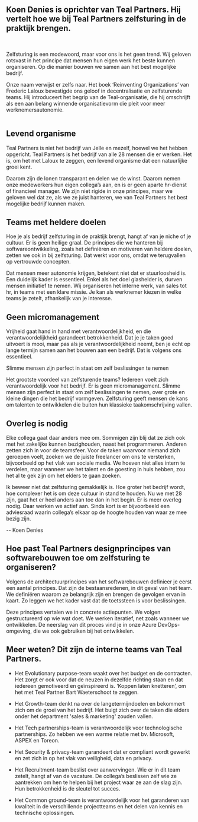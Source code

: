 <!-- title: Werken in zelfsturende teams  -->
<!-- author: Koen Denies -->
<!-- date: 2020-09-14 -->
<!-- img: /assets/img/blogimages/teal-self-managing-teams.jpg -->

<h2>Koen Denies is oprichter van Teal Partners. Hij vertelt hoe we bij Teal Partners zelfsturing in de praktijk brengen.</h2> 
 
<p>
Zelfsturing is een modewoord, maar voor ons is het geen trend. Wij geloven rotsvast in het principe dat mensen hun eigen
 werk het beste kunnen organiseren. Op die manier bouwen we samen aan het best mogelijke bedrijf.
</p>

<p>
Onze naam verwijst er zelfs naar. Het boek ‘Reinventing Organizations’ van Frederic Laloux bevestigde ons geloof in 
decentralisatie en zelfsturende teams. Hij introduceert het begrip van de Teal-organisatie, die hij omschrijft als een 
aan belang winnende organisatievorm die pleit voor meer werknemersautonomie.

<p class="page__image--wide">
      <img src="/assets/img/blogimages/teal-self-managing-teams.jpg" alt="">
</p>

<h2>Levend organisme</h2>
<p>
Teal Partners is niet het bedrijf van Jelle en mezelf, hoewel we het hebben opgericht. Teal Partners is het bedrijf van 
alle 28 mensen die er werken. Het is, om het met Laloux te zeggen, een levend organisme dat een natuurlijke groei kent.
</p>

<p>
Daarom zijn de lonen transparant en delen we de winst. Daarom nemen onze medewerkers hun eigen collega’s aan, en is er 
geen aparte hr-dienst of financieel manager. We zijn niet rigide in onze principes, maar we geloven wel dat ze, als we 
ze juist hanteren, we van Teal Partners het best mogelijke bedrijf kunnen maken. 
</p>
 
<p> 

<h2>Teams met heldere doelen</h2>
<p>
Hoe je als bedrijf zelfsturing in de praktijk brengt, hangt af van je niche of je cultuur. Er is geen heilige graal. De 
principes die we hanteren bij softwareontwikkeling, zoals het definiëren en motiveren van heldere doelen, zetten we ook 
in bij zelfsturing. Dat werkt voor ons, omdat we terugvallen op vertrouwde concepten. 
</p>

<p> 
Dat mensen meer autonomie krijgen, betekent niet dat er stuurloosheid is. Een duidelijk kader is essentieel. Enkel als 
het doel glashelder is, durven mensen initiatief te nemen. Wij organiseren het interne werk, van sales tot hr, in teams 
met een klare missie. Je kan als werknemer kiezen in welke teams je zetelt, afhankelijk van je interesse.
</p>

<h2>Geen micromanagement</h2>
<p>
Vrijheid gaat hand in hand met verantwoordelijkheid, en die verantwoordelijkheid garandeert betrokkenheid. Dat je je 
taken goed uitvoert is mooi, maar pas als je verantwoordelijkheid neemt, ben je echt op lange termijn samen aan het 
bouwen aan een bedrijf. Dat is volgens ons essentieel.
</p>

<p class="blogpost__quote">
    Slimme mensen zijn perfect in staat om zelf beslissingen te nemen
</p>

<p> 
Het grootste voordeel van zelfsturende teams? Iedereen voelt zich verantwoordelijk voor het bedrijf. Er is geen 
micromanagement.  Slimme mensen zijn perfect in staat om zelf beslissingen te nemen, over grote en kleine dingen die het
 bedrijf vormgeven. Zelfsturing geeft mensen de kans om talenten te ontwikkelen die buiten hun klassieke 
 taakomschrijving vallen.
</p>


<h2>Overleg is nodig</h2>
<p>
Elke collega gaat daar anders mee om. Sommigen zijn blij dat ze zich ook met het zakelijke kunnen bezighouden, naast het
 programmeren. Anderen zetten zich in voor de teamsfeer. Voor de taken waarvoor niemand zich geroepen voelt, zoeken we 
 de juiste freelancer om ons te versterken, bijvoorbeeld op het vlak van sociale media. We hoeven niet alles intern te 
 verdelen, maar wanneer we het talent en de goesting in huis hebben, zou het al te gek zijn om het elders te gaan zoeken. 
</p>   
<p>
Ik beweer niet dat zelfsturing gemakkelijk is. Hoe groter het bedrijf wordt, hoe complexer het is om deze cultuur in 
stand te houden. Nu we met 28 zijn, gaat het er heel anders aan toe dan in het begin. Er is meer overleg nodig. Daar 
werken we actief aan. Sinds kort is er bijvoorbeeld een adviesraad waarin collega’s elkaar op de hoogte houden van waar 
ze mee bezig zijn.
</p> 

<p class="blogpost__content__outro">
-- Koen Denies
</p>

<div class="blogpost__content__kader">
<h2>Hoe past Teal Partners designprincipes van softwarebouwen toe om zelfsturing te organiseren?</h2>

<p>Volgens de architectuurprincipes van het softwarebouwen definieer je eerst een aantal principes. Dat zijn de 
bestaansredenen, in dit geval van het team. We definiëren waarom ze belangrijk zijn en brengen de gevolgen ervan in 
kaart. Zo leggen we het kader vast dat de toetssteen is voor beslissingen.  </p>

<p>
Deze principes vertalen we in concrete actiepunten. We volgen gestructureerd op wie wat doet. We werken iteratief, net 
zoals wanneer we ontwikkelen. De neerslag van dit proces vind je in onze Azure DevOps-omgeving, die we ook gebruiken bij
 het ontwikkelen.  
 </p>
</div>


<div class="blogpost__content__kader">
<h2>Meer weten? Dit zijn de interne teams van Teal Partners.</h2>

- Het Evolutionary purpose-team waakt over het budget en de contracten. Het zorgt er ook voor dat de neuzen in dezelfde
 richting staan en dat iedereen gemotiveerd en geïnspireerd is. ‘Koppen laten knetteren’, om het met Teal Partner 
 Bart Waeterschoot te zeggen. 

- Het Growth-team denkt na over de langetermijndoelen en bekommert zich om de groei van het bedrijf. Het buigt zich over
 de taken die elders onder het department 'sales & marketing' zouden vallen. 

- Het Tech partnerships-team is verantwoordelijk voor technologische partnerships. Zo hebben we een warme relatie met 
bv. Microsoft, ASPEX en Toreon.  

- Het Security & privacy-team garandeert dat er compliant wordt gewerkt en zet zich in op het vlak van veiligheid, data 
en privacy. 

- Het Recruitment-team beslist over aanwervingen. Wie er in dit team zetelt, hangt af van de vacature. De collega’s 
beslissen zelf wie ze aantrekken om hen te helpen bij het project waar ze aan de slag zijn. Hun betrokkenheid is de 
sleutel tot succes.

- Het Common ground-team is verantwoordelijk voor het garanderen van kwaliteit in de verschillende projectteams en het 
delen van kennis en technische oplossingen.

</div>




